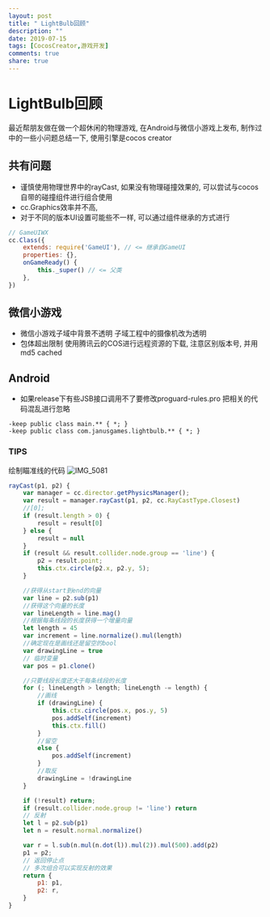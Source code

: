 ```yaml
---
layout: post
title: " LightBulb回顾"
description: ""
date: 2019-07-15
tags: [CocosCreator,游戏开发]
comments: true
share: true
---
```

# LightBulb回顾
最近帮朋友做在做一个超休闲的物理游戏, 在Android与微信小游戏上发布, 制作过中的一些小问题总结一下, 使用引擎是cocos creator 
## 共有问题
* 谨慎使用物理世界中的rayCast, 如果没有物理碰撞效果的, 可以尝试与cocos自带的碰撞组件进行组合使用
* cc.Graphics效率并不高, 
* 对于不同的版本UI设置可能些不一样, 可以通过组件继承的方式进行
 
``` js
// GameUIWX
cc.Class({
	extends: require('GameUI'), // <= 继承自GameUI
	properties: {},
	onGameReady() {
		this._super() // <= 父类
	},
})

```

## 微信小游戏
* 微信小游戏子域中背景不透明
子域工程中的摄像机改为透明
* 包体超出限制
使用腾讯云的COS进行远程资源的下载, 注意区别版本号, 并用md5 cached

## Android
* 如果release下有些JSB接口调用不了要修改proguard-rules.pro 把相关的代码混乱进行忽略
 
``` shell
-keep public class main.** { *; }
-keep public class com.janusgames.lightbulb.** { *; }
```


### TIPS
绘制瞄准线的代码
![IMG_5081](http://pic-blog.test.upcdn.net/2019/07/15/IMG_5081.jpg)

``` js
rayCast(p1, p2) {
    var manager = cc.director.getPhysicsManager();
    var result = manager.rayCast(p1, p2, cc.RayCastType.Closest)
    //[0];
    if (result.length > 0) {
        result = result[0]
    } else {
        result = null
    }
    if (result && result.collider.node.group == 'line') {
        p2 = result.point;
        this.ctx.circle(p2.x, p2.y, 5);
    }

    //获得从start到end的向量
    var line = p2.sub(p1)
    //获得这个向量的长度
    var lineLength = line.mag()
    //根据每条线段的长度获得一个增量向量
    let length = 45
    var increment = line.normalize().mul(length)
    //确定现在是画线还是留空的bool
    var drawingLine = true
    // 临时变量
    var pos = p1.clone()

    //只要线段长度还大于每条线段的长度
    for (; lineLength > length; lineLength -= length) {
        //画线
        if (drawingLine) {
            this.ctx.circle(pos.x, pos.y, 5)
            pos.addSelf(increment)
            this.ctx.fill()
        }
        //留空
        else {
            pos.addSelf(increment)
        }
        //取反
        drawingLine = !drawingLine
    }

    if (!result) return;
    if (result.collider.node.group != 'line') return
    // 反射
    let l = p2.sub(p1)
    let n = result.normal.normalize()

    var r = l.sub(n.mul(n.dot(l)).mul(2)).mul(500).add(p2)
    p1 = p2;
    // 返回停止点
    // 多次组合可以实现反射的效果
    return {
        p1: p1,
        p2: r,
    }
}
```